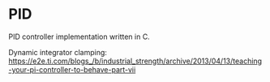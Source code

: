 # PID
 PID controller implementation written in C.
 
 Dynamic integrator clamping: https://e2e.ti.com/blogs_/b/industrial_strength/archive/2013/04/13/teaching-your-pi-controller-to-behave-part-vii
